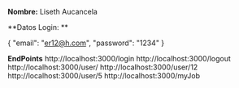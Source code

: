 **Nombre:** Liseth Aucancela

**Datos Login: **

{
    "email": "er12@h.com",
    "password": "1234"
}

**EndPoints**
http://localhost:3000/login
http://localhost:3000/logout
http://localhost:3000/user/
http://localhost:3000/user/12
http://localhost:3000/user/5
http://localhost:3000/myJob

